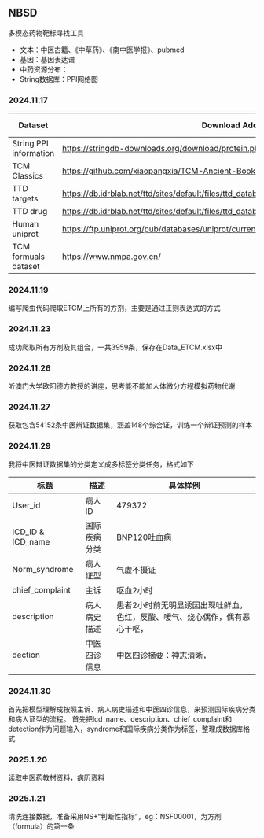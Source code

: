 ## NBSD

多模态药物靶标寻找工具

- 文本：中医古籍、《中草药》、《南中医学报》、pubmed
- 基因：基因表达谱
- 中药资源分布：
- String数据库：PPI网络图

### 2024.11.17 

| Dataset                | Download Address                                                                          | Update Time |
|------------------------|-------------------------------------------------------------------------------------------|-------------|
| String PPI information | https://stringdb-downloads.org/download/protein.physical.links.v12.0.txt.gz               | 2024.11.17  |        
| TCM Classics           | https://github.com/xiaopangxia/TCM-Ancient-Books.git                                      | 2021.5.6    |
| TTD targets            | https://db.idrblab.net/ttd/sites/default/files/ttd_database/P1-01-TTD_target_download.txt | 2024.01.10  |
| TTD drug               | https://db.idrblab.net/ttd/sites/default/files/ttd_database/P1-02-TTD_drug_download.txt   | 2024.01.10  |
| Human uniprot          |https://ftp.uniprot.org/pub/databases/uniprot/current_release/knowledgebase/pan_proteomes/| 2024.10.2   |
| TCM formuals dataset   |https://www.nmpa.gov.cn/| 2024.10.2   |

### 2024.11.19

编写爬虫代码爬取ETCM上所有的方剂，主要是通过正则表达式的方式

### 2024.11.23

成功爬取所有方剂及其组合，一共3959条，保存在Data_ETCM.xlsx中


### 2024.11.26

听澳门大学欧阳德方教授的讲座，思考能不能加人体微分方程模拟药物代谢

### 2024.11.27

获取包含54152条中医辨证数据集，涵盖148个综合证，训练一个辩证预测的样本

### 2024.11.29

我将中医辩证数据集的分类定义成多标签分类任务，格式如下

| 标题                |描述| 具体样例           |
|-------------------|---|----------------|
| User_id           |病人ID| 479372         |
| ICD_ID & ICD_name |国际疾病分类| BNP120吐血病      |
| Norm_syndrome     |病人证型| 气虚不摄证          |
| chief_complaint   |主诉| 呕血2小时          |
| description       |病人病史描述| 患者2小时前无明显诱因出现吐鲜血，色红，反酸、嗳气、烧心偶作，偶有恶心干呕， |
| dection           |中医四诊信息|中医四诊摘要：神志清晰，|

### 2024.11.30

首先把模型理解成按照主诉、病人病史描述和中医四诊信息，来预测国际疾病分类和病人证型的流程。
首先把lcd_name、description、chief_complaint和detection作为问题输入，syndrome和国际疾病分类作为标签，整理成数据库格式

### 2025.1.20

读取中医药教材资料，病历资料

### 2025.1.21

清洗连接数据，准备采用NS+“判断性指标”，eg：NSF00001，为方剂（formula）的第一条